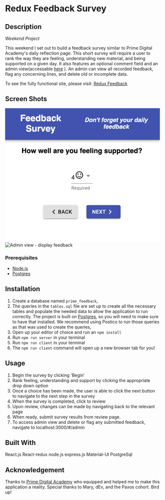# Redux Feedback Survey

## Description

_Weekend Project_

This weekend I set out to build a feedback survey similar to Prime Digital Academy's daily reflection page.  This short survey will require a user to rank the way they are feeling, understanding new material, and being supported on a given day. It also features an optional comment field and an admin view(accessable [here](https://redux-feedback-ace.herokuapp.com/#/admin) ).  An admin can view all recorded feedback, flag any concerning lines, and delete old or incomplete data. 

To see the fully functional site, please visit: [Redux Feedback](https://redux-feedback-ace.herokuapp.com/#/)

## Screen Shots

![User view - support](public/images/supportScrn.png)
![Admin view - display feedback](public/images.adminScrn.png)

### Prerequisites

- [Node.js](https://nodejs.org/en/)
- [Postgres](https://www.postgresql.org/download/)

## Installation

1. Create a database named `prime_feedback`,
2. The queries in the `tables.sql` file are set up to create all the necessary tables and populate the needed data to allow the application to run correctly. The project is built on [Postgres](https://www.postgresql.org/download/), so you will need to make sure to have that installed. We recommend using Postico to run those queries as that was used to create the queries, 
3. Open up your editor of choice and run an `npm install`
4. Run `npm run server` in your terminal
5. Run `npm run client` in your terminal
6. The `npm run client` command will open up a new browser tab for you!

## Usage

1. Begin the survey by clicking 'Begin'
2. Rank feeling, understanding and support by clicking the appropriate drop down option
3. Once a choice has been made, the user is able to click the next button to navigate to the next step in the survey
4. When the survey is completed, click to review
5. Upon review, changes can be made by navigating back to the relevant page
6. When ready, submit survey results from review page.
7. To access admin view and delete or flag any submitted feedback, navigate to localhost:3000/#/admin

## Built With

React.js
React-redux
node.js
express.js
Material-UI
PostgreSql

## Acknowledgement
Thanks to [Prime Digital Academy](www.primeacademy.io) who equipped and helped me to make this application a reality. Special thanks to Mary, dEv, and the Paxos cohort. Bird up!
